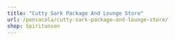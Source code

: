 ```yaml
---
title: "Cutty Sark Package And Lounge Store"
url: /pensacola/cutty-sark-package-and-lounge-store/
shop: Spirituosen
---
```

